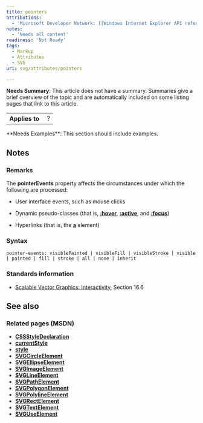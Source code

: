 ```yaml
---
title: pointers
attributions:
  - 'Microsoft Developer Network: [[Windows Internet Explorer API reference](http://msdn.microsoft.com/en-us/library/ie/hh828809%28v=vs.85%29.aspx) Article]'
notes:
  - 'Needs all content'
readiness: 'Not Ready'
tags:
  - Markup
  - Attributes
  - SVG
uri: svg/attributes/pointers

---
```

**Needs Summary**: This article does not have a summary. Summaries give a brief overview of the topic and are automatically included on some listing pages that link to this article.

<table class="wikitable">
<tr>
<th>
Applies to

</th>
<td>
 ?

</td>
</tr>
</table>
**Needs Examples**: This section should include examples.

## <span>Notes</span>

### <span>Remarks</span>

The **pointerEvents** property affects the circumstances under which the following are processed:

-   User interface events, such as mouse clicks

-   Dynamic pseudo-classes (that is, [**:hover**](/css/selectors/pseudo-classes/:hover), [**:active**](/css/selectors/pseudo-classes/:active), and [**:focus**](/css/selectors/pseudo-classes/:focus))

-   Hyperlinks (that is, the [**a**](/svg/elements/a) element)

### <span>Syntax</span>

    pointer-events: visiblePainted | visibleFill | visibleStroke | visible | painted | fill | stroke | all | none | inherit

### <span>Standards information</span>

-   [Scalable Vector Graphics: Interactivity](http://go.microsoft.com/fwlink/p/?linkid=204743), Section 16.6

## <span>See also</span>

### <span>Related pages (MSDN)</span>

-   [**CSSStyleDeclaration**](/css/cssom/CSSStyleDeclaration/CSSStyleDeclaration)
-   [**currentStyle**](/css/cssom/currentStyle)
-   [**style**](/css/cssom/style)
-   [**SVGCircleElement**](/svg/elements/circle)
-   [**SVGEllipseElement**](/svg/elements/ellipse)
-   [**SVGImageElement**](/svg/elements/image)
-   [**SVGLineElement**](/svg/elements/line)
-   [**SVGPathElement**](/svg/elements/path)
-   [**SVGPolygonElement**](/svg/elements/polygon)
-   [**SVGPolylineElement**](/svg/elements/polyline)
-   [**SVGRectElement**](/svg/elements/rect)
-   [**SVGTextElement**](/svg/elements/text)
-   [**SVGUseElement**](/svg/elements/use)
